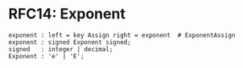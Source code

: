 RFC14: Exponent
===============


```antlr
exponent : left = key Assign right = exponent  # ExponentAssign
exponent : signed Exponent signed;
signed   : integer | decimal;
Exponent : 'e' | 'E';
```

